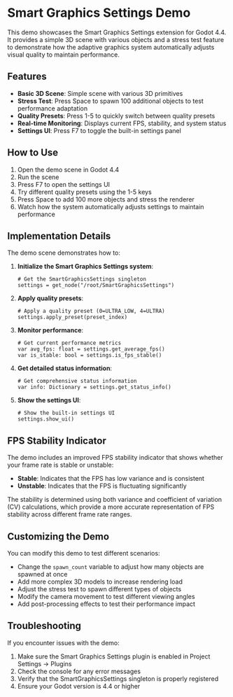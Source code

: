# Smart Graphics Settings Demo

This demo showcases the Smart Graphics Settings extension for Godot 4.4. It provides a simple 3D scene with various objects and a stress test feature to demonstrate how the adaptive graphics system automatically adjusts visual quality to maintain performance.

## Features

- **Basic 3D Scene**: Simple scene with various 3D primitives
- **Stress Test**: Press Space to spawn 100 additional objects to test performance adaptation
- **Quality Presets**: Press 1-5 to quickly switch between quality presets
- **Real-time Monitoring**: Displays current FPS, stability, and system status
- **Settings UI**: Press F7 to toggle the built-in settings panel

## How to Use

1. Open the demo scene in Godot 4.4
2. Run the scene
3. Press F7 to open the settings UI
4. Try different quality presets using the 1-5 keys
5. Press Space to add 100 more objects and stress the renderer
6. Watch how the system automatically adjusts settings to maintain performance

## Implementation Details

The demo scene demonstrates how to:

1. **Initialize the Smart Graphics Settings system**:

   ```gdscript
   # Get the SmartGraphicsSettings singleton
   settings = get_node("/root/SmartGraphicsSettings")
   ```

2. **Apply quality presets**:

   ```gdscript
   # Apply a quality preset (0=ULTRA_LOW, 4=ULTRA)
   settings.apply_preset(preset_index)
   ```

3. **Monitor performance**:

   ```gdscript
   # Get current performance metrics
   var avg_fps: float = settings.get_average_fps()
   var is_stable: bool = settings.is_fps_stable()
   ```

4. **Get detailed status information**:

   ```gdscript
   # Get comprehensive status information
   var info: Dictionary = settings.get_status_info()
   ```

5. **Show the settings UI**:

   ```gdscript
   # Show the built-in settings UI
   settings.show_ui()
   ```

## FPS Stability Indicator

The demo includes an improved FPS stability indicator that shows whether your frame rate is stable or unstable:

- **Stable**: Indicates that the FPS has low variance and is consistent
- **Unstable**: Indicates that the FPS is fluctuating significantly

The stability is determined using both variance and coefficient of variation (CV) calculations, which provide a more accurate representation of FPS stability across different frame rate ranges.

## Customizing the Demo

You can modify this demo to test different scenarios:

- Change the `spawn_count` variable to adjust how many objects are spawned at once
- Add more complex 3D models to increase rendering load
- Adjust the stress test to spawn different types of objects
- Modify the camera movement to test different viewing angles
- Add post-processing effects to test their performance impact

## Troubleshooting

If you encounter issues with the demo:

1. Make sure the Smart Graphics Settings plugin is enabled in Project Settings → Plugins
2. Check the console for any error messages
3. Verify that the SmartGraphicsSettings singleton is properly registered
4. Ensure your Godot version is 4.4 or higher
